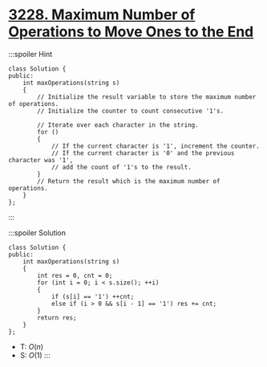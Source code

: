 # [3228\. Maximum Number of Operations to Move Ones to the End](https://leetcode.com/problems/maximum-number-of-operations-to-move-ones-to-the-end/)

:::spoiler Hint
```cpp=
class Solution {
public:
    int maxOperations(string s)
    {
        // Initialize the result variable to store the maximum number of operations.
        // Initialize the counter to count consecutive '1's.

        // Iterate over each character in the string.
        for ()
        {
            // If the current character is '1', increment the counter.
            // If the current character is '0' and the previous character was '1',
            // add the count of '1's to the result.
        }
        // Return the result which is the maximum number of operations.
    }
};
```
:::

:::spoiler Solution
```cpp=
class Solution {
public:
    int maxOperations(string s)
    {
        int res = 0, cnt = 0;
        for (int i = 0; i < s.size(); ++i)
        {
            if (s[i] == '1') ++cnt;
            else if (i > 0 && s[i - 1] == '1') res += cnt;
        }
        return res;
    }
};
```
- T: $O(n)$
- S: $O(1)$
:::
